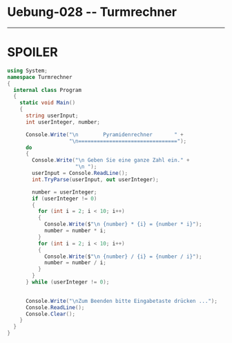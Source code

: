 # Uebung-028  -- Turmrechner
<!--
## Lernziele:

## Aufgabenstellung:

### Beispiel:
### Beispielausgabe:

#### Hinweis:

-------------------------------
## *Zusatzaufgabe:*



-->
-------------------------------
# **SPOILER**

```c#
using System;
namespace Turmrechner
{
  internal class Program
  {
    static void Main()
    {
      string userInput;
      int userInteger, number;

      Console.Write("\n        Pyramidenrechner       " +
                    "\n================================");
      do
      {
        Console.Write("\n Geben Sie eine ganze Zahl ein." +
                      "\n ");
        userInput = Console.ReadLine();
        int.TryParse(userInput, out userInteger);

        number = userInteger;
        if (userInteger != 0)
        {
          for (int i = 2; i < 10; i++)
          {
            Console.Write($"\n {number} * {i} = {number * i}");
            number = number * i;
          }
          for (int i = 2; i < 10; i++)
          {
            Console.Write($"\n {number} / {i} = {number / i}");
            number = number / i;
          }
        }
      } while (userInteger != 0);

      
      Console.Write("\nZum Beenden bitte Eingabetaste drücken ...");
      Console.ReadLine();
      Console.Clear();
    }
  }
}
```
